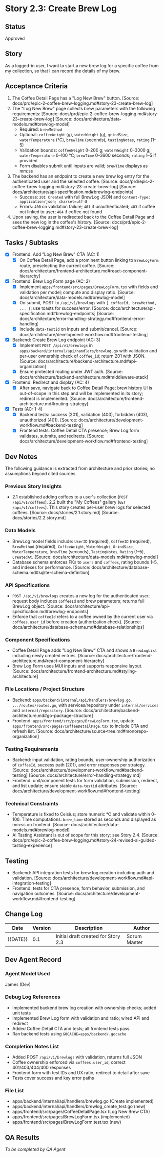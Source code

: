 # Story 2.3: Create Brew Log

## Status

Approved

## Story

As a logged-in user, I want to start a new brew log for a specific coffee from my collection, so that I can record the details of my brew.

## Acceptance Criteria

1. The Coffee Detail Page has a "Log New Brew" button. [Source: docs/prd/epic-2-coffee-brew-logging.md#story-23-create-brew-log]
2. The "Log New Brew" page collects brew parameters with the following requirements: [Source: docs/prd/epic-2-coffee-brew-logging.md#story-23-create-brew-log] [Source: docs/architecture/data-models.md#brewlog-model]
   - Required: `brewMethod`
   - Optional: `coffeeWeight` (g), `waterWeight` (g), `grindSize`, `waterTemperature` (°C), `brewTime` (seconds), `tastingNotes`, `rating` (1–5)
   - Validation bounds: `coffeeWeight` 0–200 g; `waterWeight` 0–3000 g; `waterTemperature` 0–100 °C; `brewTime` 0–3600 seconds; `rating` 1–5 if provided
   - Form disables submit until inputs are valid; `brewTime` displays as mm:ss
3. The backend has an endpoint to create a new brew log entry for the authenticated user and the selected coffee. [Source: docs/prd/epic-2-coffee-brew-logging.md#story-23-create-brew-log] [Source: docs/architecture/api-specification.md#brewlog-endpoints]
   - Success: `201 Created` with full BrewLog JSON and `Content-Type: application/json; charset=utf-8`
   - Errors: `400` on validation failure; `401` if unauthenticated; `403` if coffee not linked to user; `404` if coffee not found
4. Upon saving, the user is redirected back to the Coffee Detail Page and sees the new log in the coffee's history. [Source: docs/prd/epic-2-coffee-brew-logging.md#story-23-create-brew-log]

## Tasks / Subtasks

- [x] Frontend: Add "Log New Brew" CTA (AC: 1)
  - [x] On Coffee Detail Page, add a prominent button linking to `BrewLogForm` route, preselecting the current coffee. [Source: docs/architecture/frontend-architecture.md#react-component-hierarchy]
- [x] Frontend: Brew Log Form page (AC: 2)
  - [x] Implement `apps/frontend/src/pages/BrewLogForm.tsx` with fields and validation per model; compute and display ratio. [Source: docs/architecture/data-models.md#brewlog-model]
  - [x] On submit, POST to `/api/v1/brewlogs` with `{ coffeeId, brewMethod, ... }`; use toasts for success/error. [Source: docs/architecture/api-specification.md#brewlog-endpoints] [Source: docs/architecture/error-handling-strategy.md#frontend-error-handling]
  - [x] Include `data-testid` on inputs and submit/cancel. [Source: docs/architecture/development-workflow.md#frontend-testing]
- [x] Backend: Create Brew Log endpoint (AC: 3)
  - [x] Implement `POST /api/v1/brewlogs` in `apps/backend/internal/api/handlers/brewlog.go` with validation and per-user ownership check of `coffee_id`; return 201 with JSON. [Source: docs/architecture/backend-architecture.md#api-organization]
  - [x] Ensure protected routing under JWT auth. [Source: docs/architecture/backend-architecture.md#middleware-stack]
- [x] Frontend: Redirect and display (AC: 4)
  - [x] After save, navigate back to Coffee Detail Page; brew history UI is out-of-scope in this step and will be implemented in its story; redirect is implemented. [Source: docs/architecture/frontend-architecture.md#routing-strategy]
- [x] Tests (AC: 1–4)
  - [x] Backend tests: success (201), validation (400), forbidden (403), unauthorized (401). [Source: docs/architecture/development-workflow.md#backend-testing]
  - [x] Frontend tests: Coffee Detail CTA presence; Brew Log form validates, submits, and redirects. [Source: docs/architecture/development-workflow.md#frontend-testing]

## Dev Notes

The following guidance is extracted from architecture and prior stories; no assumptions beyond cited sources.

### Previous Story Insights

- 2.1 established adding coffees to a user's collection (`POST /api/v1/coffees`). 2.2 built the "My Coffees" gallery (`GET /api/v1/coffees`). This story creates per-user brew logs for selected coffees. [Source: docs/stories/2.1.story.md] [Source: docs/stories/2.2.story.md]

### Data Models

- BrewLog model fields include: `UserID` (required), `CoffeeID` (required), `BrewMethod` (required), `CoffeeWeight`, `WaterWeight`, `GrindSize`, `WaterTemperature`, `BrewTime` (seconds), `TastingNotes`, `Rating` (1–5), `CreatedAt`. [Source: docs/architecture/data-models.md#brewlog-model]
- Database schema enforces FKs to `users` and `coffees`, rating bounds 1–5, and indexes for performance. [Source: docs/architecture/database-schema.md#sqlite-schema-definition]

### API Specifications

- `POST /api/v1/brewlogs` creates a new log for the authenticated user; request body includes `coffeeId` and brew parameters; returns full BrewLog object. [Source: docs/architecture/api-specification.md#brewlog-endpoints]
- Enforce that `coffeeId` refers to a coffee owned by the current user via `coffees.user_id` before creation (authorization check). [Source: docs/architecture/database-schema.md#database-relationships]

### Component Specifications

- Coffee Detail Page adds "Log New Brew" CTA and shows a `BrewLogList` including newly created entries. [Source: docs/architecture/frontend-architecture.md#react-component-hierarchy]
- Brew Log Form uses MUI inputs and supports responsive layout. [Source: docs/architecture/frontend-architecture.md#styling-architecture]

### File Locations / Project Structure

- Backend: `apps/backend/internal/api/handlers/brewlog.go`, `.../routes/routes.go`, with services/repository under `internal/services` and `internal/repository`. [Source: docs/architecture/backend-architecture.md#go-package-structure]
- Frontend: `apps/frontend/src/pages/BrewLogForm.tsx`, update `apps/frontend/src/pages/CoffeeDetailPage.tsx` to include CTA and refresh list. [Source: docs/architecture/source-tree.md#monorepo-organization]

### Testing Requirements

- Backend: input validation, rating bounds, user-ownership authorization of `coffeeId`, success path (201), and error responses per strategy. [Source: docs/architecture/development-workflow.md#backend-testing] [Source: docs/architecture/error-handling-strategy.md]
- Frontend: unit/component tests for form validation, submission, redirect, and list update; ensure stable `data-testid` attributes. [Source: docs/architecture/development-workflow.md#frontend-testing]

### Technical Constraints

- Temperature is fixed to Celsius; store numeric °C and validate within 0–100. Time computations: `brew_time` stored as seconds and displayed as mm:ss on frontend. [Source: docs/architecture/data-models.md#brewlog-model]
- AI Tasting Assistant is out of scope for this story; see Story 2.4. [Source: docs/prd/epic-2-coffee-brew-logging.md#story-24-revised-ai-guided-tasting-experience]

## Testing

- Backend: API integration tests for brew log creation including auth and validation. [Source: docs/architecture/development-workflow.md#api-integration-testing]
- Frontend: tests for CTA presence, form behavior, submission, and navigation outcomes. [Source: docs/architecture/development-workflow.md#frontend-testing]

## Change Log

| Date     | Version | Description                         | Author       |
| -------- | ------- | ----------------------------------- | ------------ |
| {{DATE}} | 0.1     | Initial draft created for Story 2.3 | Scrum Master |

## Dev Agent Record

### Agent Model Used

James (Dev)

### Debug Log References

- Implemented backend brew log creation with ownership checks; added unit tests
- Implemented Brew Log form with validation and ratio; wired API and redirect
- Added Coffee Detail CTA and tests; all frontend tests pass
- Ran backend tests using `GOCACHE=apps/backend/.gocache`

### Completion Notes List

- Added POST `/api/v1/brewlogs` with validation, returns full JSON
- Coffee ownership enforced via `coffees.user_id`; correct 401/403/404/400 responses
- Frontend form with test IDs and UX ratio; redirect to detail after save
- Tests cover success and key error paths

### File List

- apps/backend/internal/api/handlers/brewlog.go (Create implemented)
- apps/backend/internal/api/handlers/brewlog_create_test.go (new)
- apps/frontend/src/pages/CoffeeDetailPage.tsx (Log New Brew CTA)
- apps/frontend/src/pages/BrewLogForm.tsx (implemented)
- apps/frontend/src/pages/BrewLogForm.test.tsx (new)

## QA Results

_To be completed by QA Agent_
